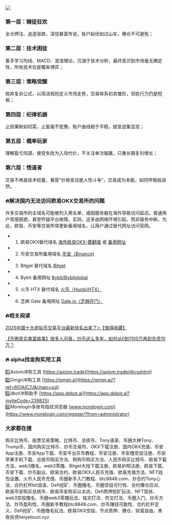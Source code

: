 [![](https://307e939.webp.li/Gt8fGNIWMAAXKA1.jpeg)](https://btc8848.com/top-10-exchanges)

### 第一层：赌徒狂欢
全仓押注、追逐涨跌，深信暴富传说，账户起伏如过山车，爆仓不可避免；

### 第二层：技术困徒
着手学习均线、MACD、波浪理论，沉溺于技术分析，最终意识到市场毫无确定性，所有技术仅是概率博弈；

### 第三层：策略觉醒
抛弃复杂公式，以简洁规则定义市场走势，交易体系初具雏形，但执行力仍是短板；

### 第四层：纪律机器
止损果断如切菜，止盈毫不犹豫，账户曲线趋于平稳，蜕变迹象显现；

### 第五层：概率玩家
理解盈亏同源，接受失败为入场代价，不关注单次输赢，只重长期复利增长；

### 第六层：悟道者
交易不再是技术较量，看穿“价格变动是人性斗争”，交易成为本能，如同呼吸般自然。

### 🔥解决国内无法访问欧易OKX交易所的问题
许多交易所的主域名可能被列入黑名单，或因服务器在海外导致访问延迟。普通用户常感困惑，甚至怀疑平台故障。实则，这多由网络环境引起，而非服务中断。为此，欧易、币安等交易所常更新备用域名，让用户通过替代网址访问官网。

- 1. 欧易OKX替代域名 [海外欧易OKX-要翻墙](https://www.okx.com/zh-hans/join/74873351) 或 [备用网址](https://www.chouyi.world/zh-hans/join/74873351) 
- 2. 币安交易所备用域名 [币安（Binance)](https://accounts.binance.com/zh-CN/register?ref=36457687)
- 3. Bitget 替代域名 [Bitget](https://www.bitget.com/zh-CN/referral/register?from=referral&clacCode=VRNEYUTR)
- 4. Bybit 备用网址 [Bybit/Bybitglobal](https://www.bybitglobal.com/zh-MY/invite/?ref=VMKORMM)
- 5. 火币 HTX 替代域名 [火币（Huobi/HTX）](https://www.htx.com/invite/zh-cn/1f?invite_code=whf45223)
- 6. 芝麻 Gate 备用网址 [Gate.io（芝麻开门）](https://www.gate.io/zh/signup?ref_type=103&ref=A1ERAQ)

### 🔥相关阅读
[2025中国十大虚拟币交易平台最新排名出来了🔥【值得收藏】](https://btc8848.com/top-10-exchanges/)

[【币圈真实暴富故事】很多人问我，炒币这么多年，如何从0到1100万再到负债10万？](https://heiyetouzi.xyz/biquanstory001/)


### 🔥 alpha找金狗实用工具
1️⃣Axiom冲狗工具 [https://axiom.trade](https://axiom.trade/@csshtml)  
2️⃣Gmgn冲狗工具 [https://gmgn.ai](https://gmgn.ai/?ref=6S1AIC7J&chain=sol)  
3️⃣dbot冲狗助手 [https://app.debot.ai](https://app.debot.ai?inviteCode=239825)  
4️⃣Morelogin多账号指纹浏览器 [www.morelogin.com](https://www.morelogin.com/register/?from=administrator)  

### 大家都在搜
购买比特币、股票交易策略、比特币、总统币、Tony语录、币圈大神Tony、Trump币、国内购买比特币、炒币交易所、OKX下载注册、国内OKX充值、币安App注册、币安App下载、币安平台买币教程、币安注册、币安撸空投注册、币安苹果手机下载、总统币购买方法、狗狗币购买方法、人民币购买比特币、欧易下载方法、web3撸毛、web3零撸、Bitget大陆下载注册、欧易护照注册、欧易下载、币安下载、炒币副业、欧易合约、欧易OKX人民币充值、欧易充值方法、NFT钱包设置、火币人民币充值、币圈新手入门教程、btc8848.com、炒合约Tony心法、合约杠杆bit浪浪、Defi挖矿、币圈撸毛、币圈空投可行性、合约爆仓应对、欧易币安购买总统币、欧易币安购买以太坊、Defi质押挖矿玩法、NFT现状、web3空投撸毛、币圈web3零撸玩法、铭文打法、符文打法、币圈入门、炒币方法、炒币盈利性、币圈新手教程btc8848.com、炒币赚钱可能性、合约杠杆定义、Defi挖矿、币圈撸毛玩法、欧易OKX空投、节点质押、爆仓、财富自由、黑夜投资heiyetouzi.xyz